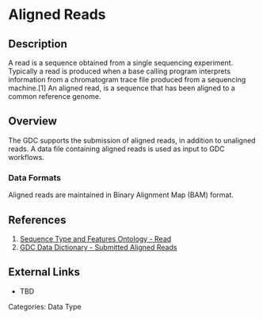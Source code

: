 # Aligned Reads #
## Description ##
A read is a sequence obtained from a single sequencing experiment. Typically a read is produced when a base calling program interprets information from a chromatogram trace file produced from a sequencing machine.[1] An aligned read, is a sequence that has been aligned to a common reference genome.
## Overview ##
The GDC supports the submission of aligned reads, in addition to unaligned reads. A data file containing aligned reads is used as input to GDC workflows.
### Data Formats ###
Aligned reads are maintained in Binary Alignment Map (BAM) format.
## References ##
1. [Sequence Type and Features Ontology - Read](http://bioportal.bioontology.org/ontologies/SO?p=classes&conceptid=http%3A%2F%2Fpurl.obolibrary.org%2Fobo%2FSO_0000150)
2. [GDC Data Dictionary - Submitted Aligned Reads](https://docs.gdc.cancer.gov/Data_Dictionary/viewer/#?view=table-definition-view&id=submitted_aligned_reads)

## External Links ##
* TBD

Categories: Data Type
